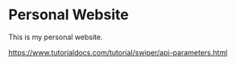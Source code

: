 # Personal Website


This is my personal website.


https://www.tutorialdocs.com/tutorial/swiper/api-parameters.html
